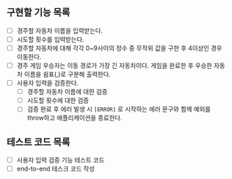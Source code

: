 ## 구현할 기능 목록

- [ ] 경주할 자동차 이름을 입력받는다.
- [ ] 시도할 횟수를 입력받는다.
- [ ] 경주할 자동차에 대해 각각 0~9사이의 정수 중 무작위 값을 구한 후 4이상인 경우 이동한다.
- [ ] 경주 게임 우승자는 이동 경로가 가장 긴 자동차이다. 게임을 완료한 후 우승한 자동차 이름을 쉼표(,)로 구분해 출력한다.
- [ ] 사용자 입력을 검증한다.
  - [ ] 경주할 자동차 이름에 대한 검증
  - [ ] 시도할 횟수에 대한 검증
  - [ ] 검증 완료 후 에러 발생 시 `[ERROR]` 로 시작하는 에러 문구와 함께 예외를 throw하고 애플리케이션을 종료한다.

## 테스트 코드 목록

- [ ] 사용자 입력 검증 기능 테스트 코드
- [ ] end-to-end 테스크 코드 작성
